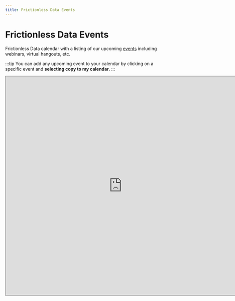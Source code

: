 ```yaml
---
title: Frictionless Data Events
---
```


# Frictionless Data Events

Frictionless Data calendar with a listing of our upcoming [events](/tag/events/) including webinars, virtual hangouts, etc.

:::tip 
  You can add any upcoming event to your calendar by clicking on a specific event and **selecting copy to my calendar.**
:::

<iframe src="https://calendar.google.com/calendar/embed?height=700&amp;wkst=1&amp;bgcolor=%23EF6C00&amp;ctz=Europe%2FRome&amp;src=b2tmbi5vcmdfaDk3bm05ZDhxcG50cXExc2ZzcWZnbTNwdTBAZ3JvdXAuY2FsZW5kYXIuZ29vZ2xlLmNvbQ&amp;color=%23EF6C00" style="border:solid 1px #777" width="740" height="700" frameborder="0" scrolling="no"></iframe>
